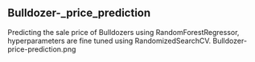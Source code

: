 ## Bulldozer-_price_prediction

Predicting the sale price of Bulldozers using RandomForestRegressor, hyperparameters are fine tuned using RandomizedSearchCV.
Bulldozer-price-prediction.png
